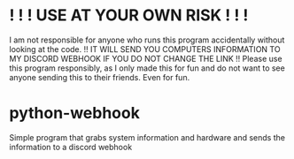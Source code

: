 # ! ! ! USE AT YOUR OWN RISK ! ! !
I am not responsible for anyone who runs this program accidentally without looking at the code. !! IT WILL SEND YOU COMPUTERS INFORMATION TO MY DISCORD WEBHOOK IF YOU DO NOT CHANGE THE LINK !!
Please use this program responsibly, as I only made this for fun and do not want to see anyone sending this to their friends. Even for fun.

# python-webhook
Simple program that grabs system information and hardware and sends the information to a discord webhook

